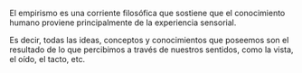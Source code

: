 El empirismo es una corriente filosófica que sostiene que el conocimiento humano proviene principalmente de la experiencia sensorial.

Es decir, todas las ideas, conceptos y conocimientos que poseemos son el resultado de lo que percibimos a través de nuestros sentidos, como la vista, el oído, el tacto, etc.

